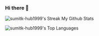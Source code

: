 ### Hi there 👋

![sumitk-hub1999's Streak](https://github-readme-streak-stats.herokuapp.com/?user=sumitk-hub1999&theme=vue-dark&hide_border=true)
My Github Stats

![sumitk-hub1999's Top Languages](https://github-readme-stats.vercel.app/api/top-langs/?username=sumitk-hub1999&theme=vue-dark&show_icons=true&hide_border=true&layout=compact)
<!--
**sumitk-hub1999/sumitk-hub1999** is a ✨ _special_ ✨ repository because its `README.md` (this file) appears on your GitHub profile.

Here are some ideas to get you started:

- 🔭 I’m currently working on ...
- 🌱 I’m currently learning ...
- 👯 I’m looking to collaborate on ...
- 🤔 I’m looking for help with ...
- 💬 Ask me about ...
- 📫 How to reach me: ...
- 😄 Pronouns: ...
- ⚡ Fun fact: ...
-->
